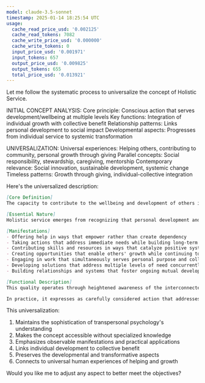 ```yaml
---
model: claude-3.5-sonnet
timestamp: 2025-01-14 18:25:54 UTC
usage:
  cache_read_price_usd: '0.002125'
  cache_read_tokens: 7082
  cache_write_price_usd: '0.000000'
  cache_write_tokens: 0
  input_price_usd: '0.001971'
  input_tokens: 657
  output_price_usd: '0.009825'
  output_tokens: 655
  total_price_usd: '0.013921'
---
```


Let me follow the systematic process to universalize the concept of Holistic Service.

INITIAL CONCEPT ANALYSIS:
Core principle: Conscious action that serves development/wellbeing at multiple levels
Key functions: Integration of individual growth with collective benefit
Relationship patterns: Links personal development to social impact
Developmental aspects: Progresses from individual service to systemic transformation

UNIVERSALIZATION:
Universal experiences: Helping others, contributing to community, personal growth through giving
Parallel concepts: Social responsibility, stewardship, caregiving, mentorship
Contemporary relevance: Social innovation, sustainable development, systemic change
Timeless patterns: Growth through giving, individual-collective integration

Here's the universalized description:

```markdown
[Core Definition]
The capacity to contribute to the wellbeing and development of others in ways that simultaneously foster personal growth and systemic positive change. It manifests as action that intentionally serves multiple levels - individual, interpersonal, and collective - while maintaining awareness of their interconnection.

[Essential Nature]
Holistic service emerges from recognizing that personal development and collective wellbeing are inseparable aspects of human flourishing. It transcends simple helping behavior by consciously integrating individual growth with broader positive impact, creating recursive cycles of development where serving others enhances self-development, which in turn increases capacity for service. This quality represents mature human action that naturally benefits both self and others simultaneously.

[Manifestations]
- Offering help in ways that empower rather than create dependency
- Taking actions that address immediate needs while building long-term capacity
- Contributing skills and resources in ways that catalyze positive systemic change
- Creating opportunities that enable others' growth while continuing to learn and develop
- Engaging in work that simultaneously serves personal purpose and collective good
- Developing solutions that address multiple levels of need concurrently
- Building relationships and systems that foster ongoing mutual development

[Functional Description]
This quality operates through heightened awareness of the interconnected nature of individual and collective development. It manifests when personal capabilities and insights are channeled into action that serves broader wellbeing, while the act of service itself becomes a vehicle for deeper personal growth and understanding. This creates virtuous cycles where service enhances capacity for service.

In practice, it expresses as carefully considered action that addresses immediate needs while building long-term resilience and capability. Whether through mentoring, creating systems, sharing resources, or catalyzing change, holistic service consistently generates multiple layers of benefit - meeting current needs while developing future capacity, supporting individuals while strengthening communities, and solving problems while preventing their recurrence.
```

This universalization:
1. Maintains the sophistication of transpersonal psychology's understanding
2. Makes the concept accessible without specialized knowledge
3. Emphasizes observable manifestations and practical applications
4. Links individual development to collective benefit
5. Preserves the developmental and transformative aspects
6. Connects to universal human experiences of helping and growth

Would you like me to adjust any aspect to better meet the objectives?